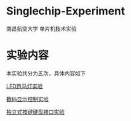 # Singlechip-Experiment
南昌航空大学 单片机技术实验

# 实验内容
本实验共分为五次，具体内容如下

[LED跑马灯实验](#实验一%20LED跑马灯实验)

[数码显示控制实验](#实验二LED数码显示控制实验说明)

[独立式按键键盘接口实验](#实验三独立式按键键盘接口实验实验说明)
